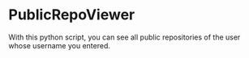 # PublicRepoViewer

With this python script, you can see all public repositories of the user whose username you entered.
